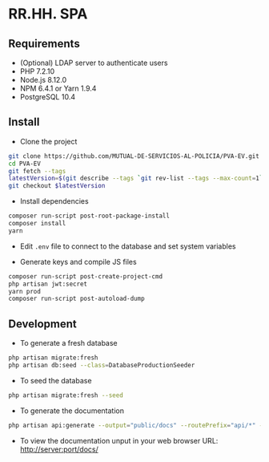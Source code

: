 # RR.HH. SPA

## Requirements

* (Optional) LDAP server to authenticate users
* PHP 7.2.10
* Node.js 8.12.0
* NPM 6.4.1 or Yarn 1.9.4
* PostgreSQL 10.4

## Install

* Clone the project

```sh
git clone https://github.com/MUTUAL-DE-SERVICIOS-AL-POLICIA/PVA-EV.git
cd PVA-EV
git fetch --tags
latestVersion=$(git describe --tags `git rev-list --tags --max-count=1`)
git checkout $latestVersion
```

* Install dependencies

```sh
composer run-script post-root-package-install
composer install
yarn
```

* Edit `.env` file to connect to the database and set system variables

* Generate keys and compile JS files

```sh
composer run-script post-create-project-cmd
php artisan jwt:secret
yarn prod
composer run-script post-autoload-dump
```

## Development

* To generate a fresh database

```sh
php artisan migrate:fresh
php artisan db:seed --class=DatabaseProductionSeeder
```

* To seed the database

```sh
php artisan migrate:fresh --seed
```

* To generate the documentation

```sh
php artisan api:generate --output="public/docs" --routePrefix="api/*" --actAsUserId=1
```

* To view the documentation unput in your web browser URL: [http://server:port/docs/](http://localhost:8888/docs/)